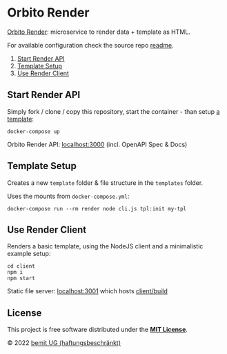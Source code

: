 # Orbito Render

[Orbito Render](https://github.com/orbiter-cloud/render-service): microservice to render data + template as HTML.

For available configuration check the source repo [readme](https://github.com/orbiter-cloud/render-service#config).

1. [Start Render API](#start-render-api)
2. [Template Setup](#template-setup)
3. [Use Render Client](#use-render-client)

## Start Render API

Simply fork / clone / copy this repository, start the container - than setup [a template](#template-setup):

```shell
docker-compose up
```

Orbito Render API: [localhost:3000](http://localhost:3000) (incl. OpenAPI Spec & Docs)

## Template Setup

Creates a new `template` folder & file structure in the `templates` folder.

Uses the mounts from `docker-compose.yml`:

```shell
docker-compose run --rm render node cli.js tpl:init my-tpl
```

## Use Render Client

Renders a basic template, using the NodeJS client and a minimalistic example setup:

```shell
cd client
npm i
npm start
```

Static file server: [localhost:3001](http://localhost:3001) which hosts [client/build](./client/build)

## License

This project is free software distributed under the [**MIT License**](./LICENSE).

© 2022 [bemit UG (haftungsbeschränkt)](https://bemit.codes)
